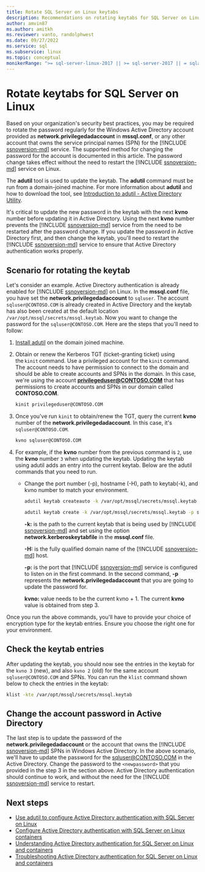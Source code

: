 ```yaml
---
title: Rotate SQL Server on Linux keytabs
description: Recommendations on rotating keytabs for SQL Server on Linux using adutil when configured for Active Directory authentication
author: amvin87
ms.author: amitkh
ms.reviewer: vanto, randolphwest
ms.date: 09/27/2022
ms.service: sql
ms.subservice: linux
ms.topic: conceptual
monikerRange: ">= sql-server-linux-2017 || >= sql-server-2017 || = sqlallproducts-allversions"
---
```


# Rotate keytabs for SQL Server on Linux

Based on your organization's security best practices, you may be required to rotate the password regularly for the Windows Active Directory account provided as **network.privilegedadaccount** in **mssql.conf**, or any other account that owns the service principal names (SPN) for the [!INCLUDE [ssnoversion-md](../includes/ssnoversion-md.md)] service. The supported method for changing the password for the account is documented in this article. The password change takes effect without the need to restart the [!INCLUDE [ssnoversion-md](../includes/ssnoversion-md.md)] service on Linux.

The **adutil** tool is used to update the keytab. The **adutil** command must be run from a domain-joined machine. For more information about **adutil** and how to download the tool, see [Introduction to adutil - Active Directory Utility](sql-server-linux-ad-auth-adutil-introduction.md).

It's critical to update the new password in the keytab with the next **kvno** number before updating it in Active Directory. Using the next **kvno** number prevents the [!INCLUDE [ssnoversion-md](../includes/ssnoversion-md.md)] service from the need to be restarted after the password change. If you update the password in Active Directory first, and then change the keytab, you'll need to restart the [!INCLUDE [ssnoversion-md](../includes/ssnoversion-md.md)] service to ensure that Active Directory authentication works properly.

## Scenario for rotating the keytab

Let's consider an example. Active Directory authentication is already enabled for [!INCLUDE [ssnoversion-md](../includes/ssnoversion-md.md)] on Linux. In the **mssql.conf** file, you have set the **network.privilegedadaccount** to `sqluser`. The account `sqluser@CONTOSO.COM` is already created in Active Directory and the keytab has also been created at the default location `/var/opt/mssql/secrets/mssql.keytab`. Now you want to change the password for the `sqluser@CONTOSO.COM`. Here are the steps that you'll need to follow:

1. [Install adutil](sql-server-linux-ad-auth-adutil-introduction.md#install-adutil) on the domain joined machine.

1. Obtain or renew the Kerberos TGT (ticket-granting ticket) using the `kinit` command. Use a privileged account for the `kinit` command. The account needs to have permission to connect to the domain and should be able to create accounts and SPNs in the domain. In this case, we're using the account **privilegeduser@CONTOSO.COM** that has permissions to create accounts and SPNs in our domain called **CONTOSO.COM**.

   ```bash
   kinit privilegeduser@CONTOSO.COM
   ```

1. Once you've run `kinit` to obtain/renew the TGT, query the current **kvno** number of the **network.privilegedadaccount**. In this case, it's `sqluser@CONTOSO.COM`.

   ```bash
   kvno sqluser@CONTOSO.COM
   ```

1. For example, if the **kvno** number from the previous command is `2`, use the **kvno** number `3` when updating the keytab. Updating the keytab using adutil adds an entry into the current keytab. Below are the adutil commands that you need to run.

   - Change the port number (-p), hostname (-H), path to keytab(-k), and kvno number to match your environment.

     ```bash
     adutil keytab createauto -k /var/opt/mssql/secrets/mssql.keytab -p 1433 -H mssql.contoso.com --password '<newpassword>' -s MSSQLSvc --kvno 3
     ```

     ```bash
     adutil keytab create -k /var/opt/mssql/secrets/mssql.keytab -p sqluser --password '<newpassword>' --kvno 3
     ```

     **-k:** is the path to the current keytab that is being used by [!INCLUDE [ssnoversion-md](../includes/ssnoversion-md.md)] and set using the option **network.kerberoskeytabfile** in the **mssql.conf** file.

     **-H:** is the fully qualified domain name of the [!INCLUDE [ssnoversion-md](../includes/ssnoversion-md.md)] host.

     **-p:** is the port that [!INCLUDE [ssnoversion-md](../includes/ssnoversion-md.md)] service is configured to listen on in the first command. In the second command, **-p** represents the **network.privilegedadaccount** that you are going to update the password for.

     **kvno:** value needs to be the current kvno + 1. The current **kvno** value is obtained from step 3.

Once you run the above commands, you'll have to provide your choice of encryption type for the keytab entries. Ensure you choose the right one for your environment.

## Check the keytab entries

After updating the keytab, you should now see the entries in the keytab for the `kvno 3` (new), and also `kvno 2` (old) for the same account `sqluser@CONTOSO.COM` and SPNs. You can run the `klist` command shown below to check the entries in the keytab:

```bash
klist -kte /var/opt/mssql/secrets/mssql.keytab
```

## Change the account password in Active Directory

The last step is to update the password of the **network.privilegedadaccount** or the account that owns the [!INCLUDE [ssnoversion-md](../includes/ssnoversion-md.md)] SPNs in Windows Active Directory. In the above scenario, we'll have to update the password for the sqluser@CONTOSO.COM in the Active Directory. Change the password to the `<newpassword>` that you provided in the step 3 in the section above. Active Directory authentication should continue to work, and without the need for the [!INCLUDE [ssnoversion-md](../includes/ssnoversion-md.md)] service to restart.

## Next steps

- [Use adutil to configure Active Directory authentication with SQL Server on Linux](sql-server-linux-ad-auth-adutil-tutorial.md)
- [Configure Active Directory authentication with SQL Server on Linux containers](sql-server-linux-containers-ad-auth-adutil-tutorial.md)
- [Understanding Active Directory authentication for SQL Server on Linux and containers](sql-server-linux-ad-auth-understanding.md)
- [Troubleshooting Active Directory authentication for SQL Server on Linux and containers](sql-server-linux-ad-auth-troubleshooting.md)
